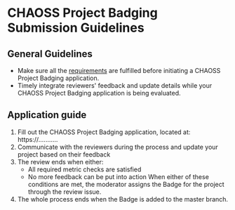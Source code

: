 # CHAOSS Project Badging Submission Guidelines

## General Guidelines
- Make sure all the [requirements](./requirements.md) are fulfilled before initiating a CHAOSS Project Badging application.
- Timely integrate reviewers' feedback and update details while your CHAOSS Project Badging application is being evaluated.

## Application guide

1. Fill out the CHAOSS Project Badging application, located at: https://...........
2. Communicate with the reviewers during the process and update your project based on their feedback
3. The review ends when either:
    - All required metric checks are satisfied
    - No more feedback can be put into action
   When either of these conditions are met, the moderator assigns the Badge for the project through the review issue.
4. The whole process ends when the Badge is added to the master branch.
